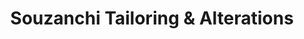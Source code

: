 ---
title: "Souzanchi Tailoring & Alterations"
url: /vancouver/souzanchi-tailoring-und-alterations/
shop: Schneiderei
---